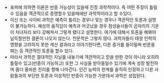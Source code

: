 - 포퍼에 의하면 이론은 반증 가능성이 있을때 진정 과학적이다. 즉 어떤 주장이 틀릴수 있음을 객관적으로 증명할수 있을때에만 과학적이라고 할 수있다.
- 미신 또는 사이비 과학은 예측이 틀리는 경우나 맞는 경우나 객관적인 토론과 설명이 불가능하다. 혜성의 움직임이 예측과 어긋났을 경우 점성술사들이 곰자리의 기운이 처녀자리 보다 강해져서 그렇게 됐다고 설명한다. 여기에 대해서 토론을 해봐야 납득할만한 결론이 나오지 않는다. 천문학은 그렇지 않다. 과학자들이 태양 인력의 영향을 고려하지 못한 계산 결과라고 이야기한다면, 다른 증거를 들이밀며 반론을 펴는 등 객관적인 토론을 할수 있다.
- 따라서 과학은 절대적인 지닐를 내놓기에 객관적이고 믿을 만한 것이 아니라 오히려 틀릴수 있고(반증이 가능하고) 또한 그 사실을 받아들일수 있기에 계속 성장 발전하며 좀더 올바른 진리를 향해 나아간다. 인간 능력의 한계를 솔직히 인정하고 다른 사람들과의 부단한 토론과 이성적인 반증이 가능한 가운데서 과학은 성립된다.
